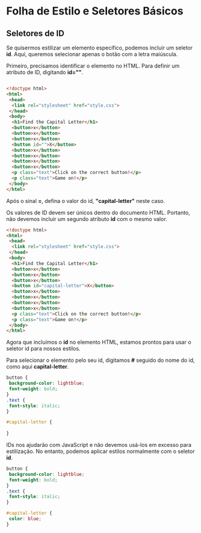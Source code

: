 # Folha de Estilo e Seletores Básicos

## Seletores de ID

Se quisermos estilizar um elemento específico, podemos incluir um seletor **id**. Aqui, queremos selecionar apenas o botão com a letra maiúscula.

Primeiro, precisamos identificar o elemento no HTML. Para definir um atributo de ID, digitando **id=""**.

```html

<!doctype html>
<html>
 <head>
  <link rel="stylesheet" href="style.css">
 </head>
 <body>
  <h1>Find the Capital Letter</h1>
  <button>x</button>
  <button>x</button>
  <button>x</button>
  <button id="">X</button>
  <button>x</button>
  <button>x</button>
  <button>x</button>
  <button>x</button>
  <p class="text">Click on the correct button!</p>
  <p class="text">Game on!</p>
 </body>
</html>
```

Após o sinal **=**, defina o valor do id, **"capital-letter"** neste caso.

Os valores de ID devem ser únicos dentro do documento HTML. Portanto, não devemos incluir um segundo atributo **id** com o mesmo valor.

```html
<!doctype html>
<html>
 <head>
  <link rel="stylesheet" href="style.css">
 </head>
 <body>
  <h1>Find the Capital Letter</h1>
  <button>x</button>
  <button>x</button>
  <button>x</button>
  <button id="capital-letter">X</button>
  <button>x</button>
  <button>x</button>
  <button>x</button>
  <button>x</button>
  <p class="text">Click on the correct button!</p>
  <p class="text">Game on!</p>
 </body>
</html>
```

Agora que incluímos o **id** no elemento HTML, estamos prontos para usar o seletor id para nossos estilos.

Para selecionar o elemento pelo seu id, digitamos **#** seguido do nome do id, como aqui **capital-letter**.

```css
button {
 background-color: lightblue;
 font-weight: bold;
}
.text {
 font-style: italic;
}

#capital-letter {
 
}

```
IDs nos ajudarão com JavaScript e não devemos usá-los em excesso para estilização. No entanto, podemos aplicar estilos normalmente com o seletor **id**.

```css
button {
 background-color: lightblue;
 font-weight: bold;
}
.text {
 font-style: italic;
}

#capital-letter {
 color: blue;
}
```